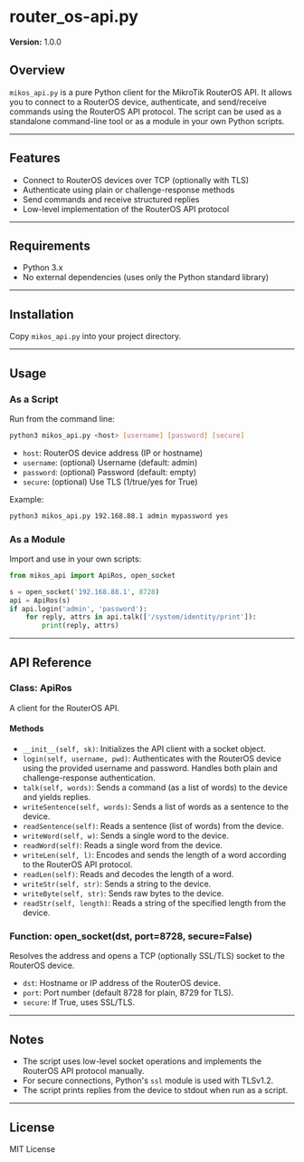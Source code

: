# router_os-api.py

**Version:** 1.0.0

## Overview

`mikos_api.py` is a pure Python client for the MikroTik RouterOS API. It allows you to connect to a RouterOS device, authenticate, and send/receive commands using the RouterOS API protocol. The script can be used as a standalone command-line tool or as a module in your own Python scripts.

---

## Features
- Connect to RouterOS devices over TCP (optionally with TLS)
- Authenticate using plain or challenge-response methods
- Send commands and receive structured replies
- Low-level implementation of the RouterOS API protocol

---

## Requirements
- Python 3.x
- No external dependencies (uses only the Python standard library)

---

## Installation
Copy `mikos_api.py` into your project directory.

---

## Usage

### As a Script
Run from the command line:

```bash
python3 mikos_api.py <host> [username] [password] [secure]
```
- `host`: RouterOS device address (IP or hostname)
- `username`: (optional) Username (default: admin)
- `password`: (optional) Password (default: empty)
- `secure`: (optional) Use TLS (1/true/yes for True)

Example:
```bash
python3 mikos_api.py 192.168.88.1 admin mypassword yes
```

### As a Module
Import and use in your own scripts:

```python
from mikos_api import ApiRos, open_socket

s = open_socket('192.168.88.1', 8728)
api = ApiRos(s)
if api.login('admin', 'password'):
    for reply, attrs in api.talk(['/system/identity/print']):
        print(reply, attrs)
```

---

## API Reference

### Class: ApiRos
A client for the RouterOS API.

#### Methods
- `__init__(self, sk)`: Initializes the API client with a socket object.
- `login(self, username, pwd)`: Authenticates with the RouterOS device using the provided username and password. Handles both plain and challenge-response authentication.
- `talk(self, words)`: Sends a command (as a list of words) to the device and yields replies.
- `writeSentence(self, words)`: Sends a list of words as a sentence to the device.
- `readSentence(self)`: Reads a sentence (list of words) from the device.
- `writeWord(self, w)`: Sends a single word to the device.
- `readWord(self)`: Reads a single word from the device.
- `writeLen(self, l)`: Encodes and sends the length of a word according to the RouterOS API protocol.
- `readLen(self)`: Reads and decodes the length of a word.
- `writeStr(self, str)`: Sends a string to the device.
- `writeByte(self, str)`: Sends raw bytes to the device.
- `readStr(self, length)`: Reads a string of the specified length from the device.

### Function: open_socket(dst, port=8728, secure=False)
Resolves the address and opens a TCP (optionally SSL/TLS) socket to the RouterOS device.
- `dst`: Hostname or IP address of the RouterOS device.
- `port`: Port number (default 8728 for plain, 8729 for TLS).
- `secure`: If True, uses SSL/TLS.

---

## Notes
- The script uses low-level socket operations and implements the RouterOS API protocol manually.
- For secure connections, Python's `ssl` module is used with TLSv1.2.
- The script prints replies from the device to stdout when run as a script.

---

## License
MIT License
